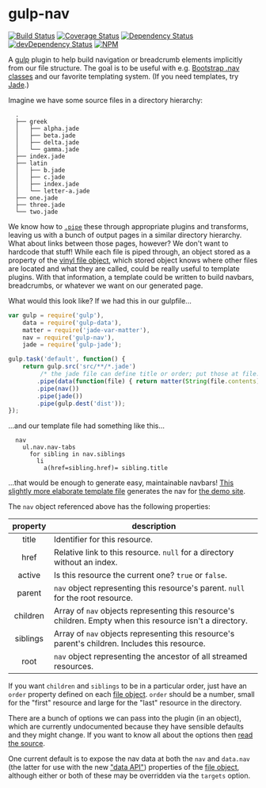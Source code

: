 gulp-nav
========

[![Build Status][travis-img]][travis-url]
[![Coverage Status][cover-img]][cover-url]
[![Dependency Status][david-img]][david-url]
[![devDependency Status][david-dep-img]][david-dep-url]
[![NPM][npmjs-img]][npmjs-url]

A [gulp](http://gulpjs.com/) plugin to help build navigation or breadcrumb
elements implicitly from our file structure. The goal is to be useful with e.g.
[Bootstrap .nav classes](http://getbootstrap.com/components/#nav) and our
favorite templating system. (If you need templates, try
[Jade](http://jade-lang.com/).)

Imagine we have some source files in a directory hierarchy:
```
  .
  ├── greek
  │   ├── alpha.jade
  │   ├── beta.jade
  │   ├── delta.jade
  │   └── gamma.jade
  ├── index.jade
  ├── latin
  │   ├── b.jade
  │   ├── c.jade
  │   ├── index.jade
  │   └── letter-a.jade
  ├── one.jade
  ├── three.jade
  └── two.jade
```
We know how to [`.pipe`][pipe] these through appropriate plugins and
transforms, leaving us with a bunch of output pages in a similar directory
hierarchy. What about links between those pages, however? We don't want to
hardcode that stuff! While each file is piped through, an object stored as a
property of the [vinyl file object][vfo], which stored object knows where other
files are located and what they are called, could be really useful to template
plugins. With that information, a template could be written to build navbars,
breadcrumbs, or whatever we want on our generated page.

What would this look like? If we had this in our gulpfile...

```javascript
var gulp = require('gulp'),
    data = require('gulp-data'),
    matter = require('jade-var-matter'),
    nav = require('gulp-nav'),
    jade = require('gulp-jade');

gulp.task('default', function() {
    return gulp.src('src/**/*.jade')
         /* the jade file can define title or order; put those at file.data */
        .pipe(data(function(file) { return matter(String(file.contents)); }))
        .pipe(nav())
        .pipe(jade())
        .pipe(gulp.dest('dist'));
});
```
...and our template file had something like this...

```jade
  nav
    ul.nav.nav-tabs
      for sibling in nav.siblings
        li
          a(href=sibling.href)= sibling.title
```
...that would be enough to generate easy, maintainable navbars! [This slightly
more elaborate template file](test/index.jade) generates the nav for [the demo
site](http://jessaustin.github.io/gulp-nav/).

The `nav` object referenced above has the following properties:

| property | description                                                      |
| :------: | ---------------------------------------------------------------- |
| title    | Identifier for this resource.                                    |
| href     | Relative link to this resource. `null` for a directory without an index. |
| active   | Is this resource the current one? `true` or `false`.             |
| parent   | `nav` object representing this resource's parent. `null` for the root resource. |
| children | Array of `nav` objects representing this resource's children. Empty when this resource isn't a directory. |
| siblings | Array of `nav` objects representing this resource's parent's children. Includes this resource. |
| root     | `nav` object representing the ancestor of all streamed resources. |

If you want `children` and `siblings` to be in a particular order, just have an
`order` property defined on each [file object][vfo]. `order` should be a
number, small for the "first" resource and large for the "last" resource in the
directory.

There are a bunch of options we can pass into the plugin (in an object), which
are currently undocumented because they have sensible defaults and they might
change. If you want to know all about the options then [read the
source](gulp-nav.coffee#L29-L36).

One current default is to expose the nav data at both the `nav` and `data.nav`
(the latter for use with the new ["data
API"](https://github.com/colynb/gulp-data#note-to-gulp-plugin-authors))
properties of the [file object][vfo], although either or both of these may be
overridden via the `targets` option.

[travis-url]: https://travis-ci.org/jessaustin/gulp-nav "Travis"
[travis-img]: https://travis-ci.org/jessaustin/gulp-nav.svg?branch=master
[cover-url]: https://coveralls.io/r/jessaustin/gulp-nav?branch=master "Coveralls"
[cover-img]: https://coveralls.io/repos/jessaustin/gulp-nav/badge.png?branch=master
[david-url]: https://david-dm.org/jessaustin/gulp-nav "David"
[david-img]: https://david-dm.org/jessaustin/gulp-nav.svg
[david-dep-url]: https://david-dm.org/jessaustin/gulp-nav#info=devDependencies "David for dev dependencies"
[david-dep-img]: https://david-dm.org/jessaustin/gulp-nav/dev-status.svg
[npmjs-url]: https://www.npmjs.org/package/gulp-nav "npm Registry"
[npmjs-img]: https://nodei.co/npm/gulp-nav.png?compact=true
[pipe]: http://nodejs.org/api/stream.html#stream_readable_pipe_destination_options "stream.Readable.pipe()"
[vfo]: https://github.com/wearefractal/vinyl#file "Vinyl File Object"
